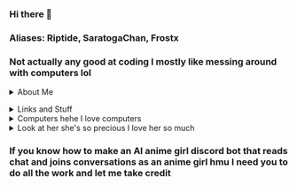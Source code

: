 ### Hi there 👋
### Aliases: Riptide, SaratogaChan, Frostx
### Not actually any good at coding I mostly like messing around with computers lol

<details>
  <summary>About Me</summary>
  
  
  I play osu! owo
  
  \*insert section about how Love Live Sunshine is my motivation and my reason for doing everything and why it's the greatest show ever\*
    </details>
  <details>
  <summary>Links and Stuff</summary>
  
- Discord: zhiktang#5322
- Twitter: https://twitter.com/zhiktang
- MAL: https://myanimelist.net/profile/zhiktang
- osu!: https://osu.ppy.sh/users/26376467
- osu! skin: https://github.com/zhiktang/bocchi-the-rock-osu-skin
- Personal Website: too lazy to change two lines in nginx to move it over to zhiktang.com
  
  </details>
<details>
  <summary>Computers hehe I love computers</summary>
  

  
#### Homelab
SystemX 3650 M4
- 2x Xeon E5-2650v2
- 128gb RAM
- Proxmox
- does literally everything

Dell R410
- 2x Xeon X5670
- Ubuntu Server
- Literally sits around unplugged doing nothing

#### Personal Computers
Thinkpad X1 Yoga Gen 3
- Intel i5-8550U
- 16gb RAM
- Fedora 37 + i3wm/Windows 10 Pro
- Daily machine
  <details>
    <summary>Look at my cool desktop owo</summary>
    
    ![i3wm desktop rice with neofetch](https://raw.githubusercontent.com/zhiktang/zhiktang/main/image.png)
  </details>

Lenovo Legion 7 Gen 6
- Ryzen 9 5900HX
- RTX 3080 16GB
- 24gb RAM
- Windows 11 Home/Kubuntu 22.04
- Desktop Replacement
  </details>
  
  <details>
  <summary>Look at her she's so precious I love her so much</summary>
![cool chika picture from find my numazu](https://raw.githubusercontent.com/zhiktang/zhiktang/main/FnpfQKdacAAAeTO.jpg)  </details>
### If you know how to make an AI anime girl discord bot that reads chat and joins conversations as an anime girl hmu I need you to do all the work and let me take credit
  

<!--
**zhiktang/zhiktang** is a ✨ _special_ ✨ repository because its `README.md` (this file) appears on your GitHub profile.

Here are some ideas to get you started:

- 🔭 I’m currently working on ...
- 🌱 I’m currently learning ...
- 👯 I’m looking to collaborate on ...
- 🤔 I’m looking for help with ...
- 💬 Ask me about ...
- 📫 How to reach me: ...
- 😄 Pronouns: ...
- ⚡ Fun fact: ...
-->
